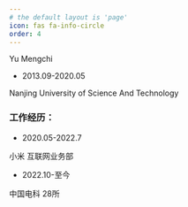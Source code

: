 ```yaml
---
# the default layout is 'page'
icon: fas fa-info-circle
order: 4
---
```




Yu Mengchi

- 2013.09-2020.05

Nanjing University of Science And Technology

### 工作经历：

- 2020.05-2022.7

小米 互联网业务部

- 2022.10-至今

中国电科 28所
 
